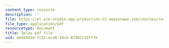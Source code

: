 ```yaml
---
content_type: resource
description: ''
file: https://ol-ocw-studio-app-production.s3.amazonaws.com/courses/res-3-004-visualizing-materials-science-fall-2017/deda99347c52ac4028ce87d02210ff7e_MloLY1k3rLg.pdf
file_type: application/pdf
resourcetype: Document
title: 3play pdf file
uid: deda9934-7c52-ac40-28ce-87d02210ff7e
---
```

